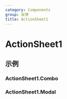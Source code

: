 ```yaml
---
category: Components
group: 反馈
title: ActionSheet1
---
```


# ActionSheet1

## 示例

### ActionSheet1.Combo

<code src="./demos/Combo/index.jsx"></code>

### ActionSheet1.Modal

<code src="./demos/Modal/index.jsx"></code>
